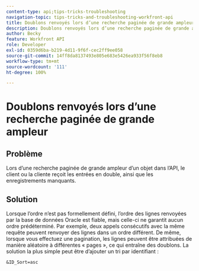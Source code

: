 ```yaml
---
content-type: api;tips-tricks-troubleshooting
navigation-topic: tips-tricks-and-troubleshooting-workfront-api
title: Doublons renvoyés lors d’une recherche paginée de grande ampleur
description: Doublons renvoyés lors d’une recherche paginée de grande ampleur
author: Becky
feature: Workfront API
role: Developer
exl-id: 0359d6ba-b219-4d11-9f6f-cec2ff9ee058
source-git-commit: 14ff8da8137493e805e683e5426ea933f56f8eb8
workflow-type: tm+mt
source-wordcount: '111'
ht-degree: 100%

---
```



# Doublons renvoyés lors d’une recherche paginée de grande ampleur

## Problème

Lors d’une recherche paginée de grande ampleur d’un objet dans l’API, le client ou la cliente reçoit les entrées en double, ainsi que les enregistrements manquants.

## Solution

Lorsque l’ordre n’est pas formellement défini, l’ordre des lignes renvoyées par la base de données Oracle est fiable, mais celle-ci ne garantit aucun ordre prédéterminé. Par exemple, deux appels consécutifs avec la même requête peuvent renvoyer des lignes dans un ordre différent. De même, lorsque vous effectuez une pagination, les lignes peuvent être attribuées de manière aléatoire à différentes « pages », ce qui entraîne des doublons. La solution la plus simple peut être d’ajouter un tri par identifiant :

```
&ID_Sort=asc
```

